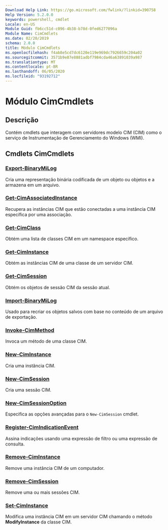 ```yaml
---
Download Help Link: https://go.microsoft.com/fwlink/?linkid=390758
Help Version: 5.2.0.0
keywords: powershell, cmdlet
Locale: en-US
Module Guid: fb6cc51d-c096-4b38-b78d-0fed6277096a
Module Name: CimCmdlets
ms.date: 02/20/2019
schema: 2.0.0
title: Módulo CimCmdlets
ms.openlocfilehash: f4ab8e5cd7dc6120e119e969dc7926659c204a02
ms.sourcegitcommit: 3571b9e87e8881adbf7984cda46a63891039a987
ms.translationtype: MT
ms.contentlocale: pt-BR
ms.lasthandoff: 06/05/2020
ms.locfileid: "93192712"
---
```

# Módulo CimCmdlets

## Descrição

Contém cmdlets que interagem com servidores modelo CIM (CIM) como o serviço de Instrumentação de Gerenciamento do Windows (WMI).

## Cmdlets CimCmdlets

### [Export-BinaryMiLog](Export-BinaryMiLog.md)
Cria uma representação binária codificada de um objeto ou objetos e a armazena em um arquivo.

### [Get-CimAssociatedInstance](Get-CimAssociatedInstance.md)
Recupera as instâncias CIM que estão conectadas a uma instância CIM específica por uma associação.

### [Get-CimClass](Get-CimClass.md)
Obtém uma lista de classes CIM em um namespace específico.

### [Get-CimInstance](Get-CimInstance.md)
Obtém as instâncias CIM de uma classe de um servidor CIM.

### [Get-CimSession](Get-CimSession.md)
Obtém os objetos de sessão CIM da sessão atual.

### [Import-BinaryMiLog](Import-BinaryMiLog.md)
Usado para recriar os objetos salvos com base no conteúdo de um arquivo de exportação.

### [Invoke-CimMethod](Invoke-CimMethod.md)
Invoca um método de uma classe CIM.

### [New-CimInstance](New-CimInstance.md)
Cria uma instância CIM.

### [New-CimSession](New-CimSession.md)
Cria uma sessão CIM.

### [New-CimSessionOption](New-CimSessionOption.md)
Especifica as opções avançadas para o `New-CimSession` cmdlet.

### [Register-CimIndicationEvent](Register-CimIndicationEvent.md)
Assina indicações usando uma expressão de filtro ou uma expressão de consulta.

### [Remove-CimInstance](Remove-CimInstance.md)
Remove uma instância CIM de um computador.

### [Remove-CimSession](Remove-CimSession.md)
Remove uma ou mais sessões CIM.

### [Set-CimInstance](Set-CimInstance.md)
Modifica uma instância CIM em um servidor CIM chamando o método **ModifyInstance** da classe CIM.
